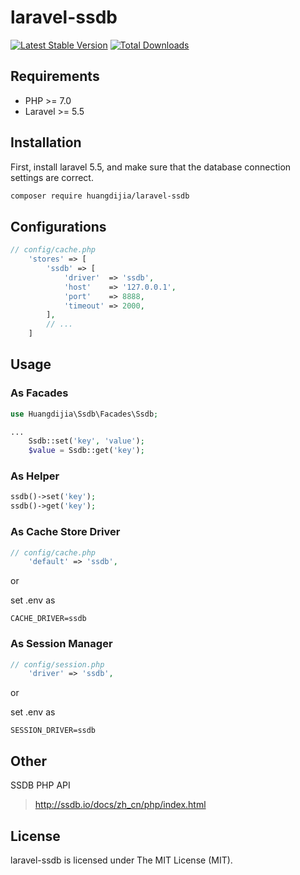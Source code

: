 # laravel-ssdb

[![Latest Stable Version](https://poser.pugx.org/huangdijia/laravel-ssdb/version.png)](https://packagist.org/packages/huangdijia/laravel-ssdb)
[![Total Downloads](https://poser.pugx.org/huangdijia/laravel-ssdb/d/total.png)](https://packagist.org/packages/huangdijia/laravel-ssdb)

## Requirements

* PHP >= 7.0
* Laravel >= 5.5

## Installation

First, install laravel 5.5, and make sure that the database connection settings are correct.

~~~bash
composer require huangdijia/laravel-ssdb
~~~

## Configurations

~~~php
// config/cache.php
    'stores' => [
        'ssdb' => [
            'driver'  => 'ssdb',
            'host'    => '127.0.0.1',
            'port'    => 8888,
            'timeout' => 2000,
        ],
        // ...
    ]
~~~

## Usage

### As Facades

~~~php
use Huangdijia\Ssdb\Facades\Ssdb;

...
    Ssdb::set('key', 'value');
    $value = Ssdb::get('key');
~~~

### As Helper

~~~php
ssdb()->set('key');
ssdb()->get('key');
~~~

### As Cache Store Driver

~~~php
// config/cache.php
    'default' => 'ssdb',
~~~

or

set .env as

~~~env
CACHE_DRIVER=ssdb
~~~

### As Session Manager

~~~php
// config/session.php
    'driver' => 'ssdb',
~~~

or

set .env as

~~~env
SESSION_DRIVER=ssdb
~~~

## Other

SSDB PHP API

> http://ssdb.io/docs/zh_cn/php/index.html

## License

laravel-ssdb is licensed under The MIT License (MIT).